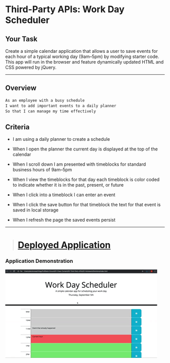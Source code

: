 # Third-Party APIs: Work Day Scheduler

## Your Task
Create a simple calendar application that allows a user to save events for each hour of a typical working day (9am&ndash;5pm) by modifying starter code. This app will run in the browser and feature dynamically updated HTML and CSS powered by jQuery.
___

## Overview
```md
As an employee with a busy schedule
I want to add important events to a daily planner
So that I can manage my time effectively
```

## Criteria
* I am using a daily planner to create a schedule

* When I open the planner the current day is displayed at the top of the calendar

* When I scroll down I am presented with timeblocks for standard business hours of 9am&ndash;5pm

* When I view the timeblocks for that day each timeblock is color coded to indicate whether it is in the past, present, or future

* When I click into a timeblock I can enter an event

* When I click the save button for that timeblock the text for that event is saved in local storage

* When I refresh the page the saved events persist

___
># [Deployed Application](https://saacmr.github.io/Work-Day-Scheduler/) 

### Application Demonstration
![A user clicks on slots on the color-coded calendar and edits the events.](./Assets/05-third-party-apis-homework-demo.gif)
